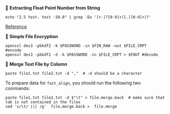 &#x1F3B9;	**Extracting Float Point Number from String**

```shell
echo "2.5 test. test -50.8" | grep -Eo '[+-]?[0-9]+([.][0-9]+)?'
```
[Reference](https://unix.stackexchange.com/a/290978/301510)


&#x1F3B9; **Simple File Encryption**

```shell
openssl des3 -pbkdf2 -k $PASSWORD -in $FIN_RAW -out $FILE_CRPT  #encode
openssl des3 -pbkdf2 -d -k $PASSWORD -in $FILE_CRPT > $FOUT #decode
```
&#x1F3B9; **Merge Text File by Column**

```shell
paste file1.txt file2.txt -d ","  # -d should be a character
```

To prepare data for `fast_align`, you should run the following two commands:

```shell
paste file1.txt file2.txt -d $"\t" > file.merge.back  # make sure that tab is not contained in the files
sed 's/\t/ ||| /g'  file.merge.back >  file.merge
```

